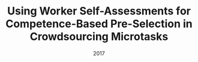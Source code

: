 ---
title: "Using Worker Self-Assessments for Competence-Based Pre-Selection in Crowdsourcing Microtasks"
collection: publications
permalink: /publication/2017-DBLP_journals_tochi_GadirajuFKSD17
date: 2017
venue: 'nan'
---
